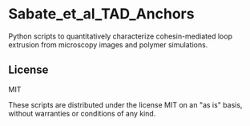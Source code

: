 # Sabate_et_al_TAD_Anchors
Python scripts to quantitatively characterize cohesin-mediated loop extrusion from microscopy images and polymer simulations.


## License

MIT

These scripts are distributed under the license MIT on an "as is" basis, without warranties or conditions of any kind.
